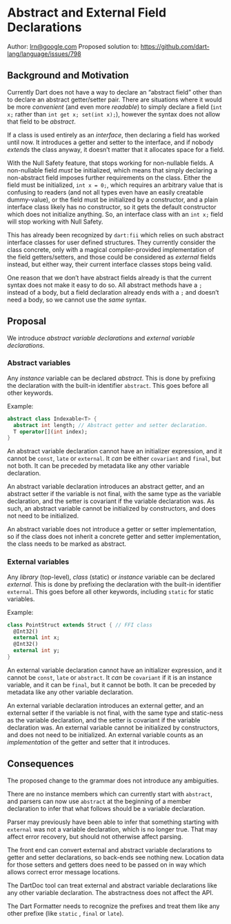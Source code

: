# Abstract and External Field Declarations

Author: lrn@google.com
Proposed solution to: https://github.com/dart-lang/language/issues/798


## Background and Motivation

Currently Dart does not have a way to declare an “abstract field” other than to declare an abstract getter/setter pair. There are situations where it would be more *convenient* (and even more *readable*) to simply declare a field (`int x;` rather than `int get x; set(int x);`), however the syntax does not allow that field to be *abstract*. 

If a class is used entirely as an *interface*, then declaring a field has worked until now. It introduces a getter and setter to the interface, and if nobody *extends* the class anyway, it doesn’t matter that it allocates space for a field. 

With the Null Safety feature, that stops working for non-nullable fields. A non-nullable field *must* be initialized, which means that simply declaring a non-abstract field imposes further requirements on the class. Either the field must be initialized, `int x = 0;`, which requires an arbitrary value that is confusing to readers (and not all types even have an easily creatable dummy-value), or the field must be initialized by a constructor, and a plain interface class likely has no constructor, so it gets the default constructor which does not initialize anything. So, an interface class with an `int x;` field will stop working with Null Safety.

This has already been recognized by `dart:fii` which relies on such abstract interface classes for user defined structures. They currently consider the class concrete, only with a magical compiler-provided implementation of the field getters/setters, and those could be considered as *external* fields instead, but either way, their current interface classes stops being valid.

One reason that we don’t have abstract fields already is that the current syntax does not make it easy to do so. All abstract methods have a `;` instead of a body, but a field declaration already ends with a `;` and doesn’t need a body, so we cannot use the *same* syntax.

## Proposal

We introduce *abstract variable declarations* and *external variable declarations*.

### Abstract variables

Any *instance* variable can be declared *abstract*. This is done by prefixing the declaration with the built-in identifier `abstract`. This goes before all other keywords.

Example:

```dart
abstract class Indexable<T> {
  abstract int length; // Abstract getter and setter declaration.
  T operator[](int index);
}
```

An abstract variable declaration cannot have an initializer expression, and it cannot be `const`,  `late` or `external`. It *can* be either `covariant` and `final`, but not both. It can be preceded by metadata like any other variable declaration.

An abstract variable declaration introduces an abstract getter, and an abstract setter if the variable is not final, with the same type as the variable declaration, and the setter is covariant if the variable declaration was. As such, an abstract variable cannot be initialized by constructors, and does not need to be initialized. 

An abstract variable does not introduce a getter or setter implementation, so if the class does not inherit a concrete getter and setter implementation, the class needs to be marked as abstract.

### External variables

Any *library* (top-level), *class* (static) or *instance* variable can be declared *external*. This is done by prefixing the declaration with the built-in identifier `external`. This goes before all other keywords, including `static` for static variables.

Example:

```dart
class PointStruct extends Struct { // FFI class
  @Int32()  
  external int x;
  @Int32()  
  external int y;
}
```

An external variable declaration cannot have an initializer expression, and it cannot be `const`,  `late` or `abstract`. It *can* be `covariant` if it is an instance variable, and it can be `final`, but it cannot be both. It can be preceded by metadata like any other variable declaration.

An external variable declaration introduces an external getter, and an external setter if the variable is not final, with the same type and static-ness as the variable declaration, and the setter is covariant if the variable declaration was. An external variable cannot be initialized by constructors, and does not need to be initialized. An external variable counts as an *implementation* of the getter and setter that it introduces.

## Consequences

The proposed change to the grammar does not introduce any ambiguities. 

There are no instance members which can currently start with `abstract`, and parsers can now use `abstract` at the beginning of a member declaration to infer that what follows should be a variable declaration.

Parser may previously have been able to infer that something starting with `external` was not a variable declaration, which is no longer true. That may affect error recovery, but should not otherwise affect parsing.

The front end can convert external and abstract variable declarations to getter and setter declarations, so back-ends see nothing new. Location data for those setters and getters does need to be passed on in way which allows correct error message locations.

The DartDoc tool can treat external and abstract variable declarations like any other variable declaration. The abstractness does not affect the API.

The Dart Formatter needs to recognize the prefixes and treat them like any other prefixe (like `static` , `final` or `late`).

